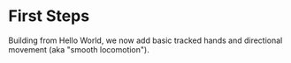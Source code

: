 # First Steps

Building from Hello World, we now add basic tracked hands and directional movement (aka "smooth locomotion").